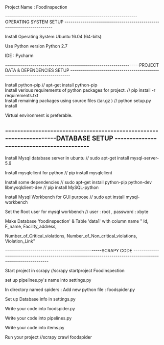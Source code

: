 Project Name : FoodInspection

 ------------------------------------------------------------------- OPERATING SYSTEM SETUP ------------------------------------------------------------------------
 
Install Operating System Ubuntu 16.04 (64-bits)

Use Python version  Python 2.7

IDE :  Pycharm

--------------------------------------------------------------------PROJECT DATA & DEPENDENCIES SETUP ------------------------------------------------------------------------------

Install python-pip     // apt-get install python-pip                                                                                          
Install verious requirements of python packages for project.                    // pip install -r requirements.txt                                                                                                                                                     
Install remaining packages using source files (tar.gz )                         // python setup.py install

Virtual environment is preferable. 


--------------------------------------------------------------------DATABASE SETUP ------------------------------------------
----------------------------------------------------------

Install Mysql database server in ubuntu  // sudo apt-get install mysql-server-5.6

Install mysqlclient for python           // pip install mysqlclient

Install some dependencies                // sudo apt-get install python-pip python-dev libmysqlclient-dev 
                                        // pip install MySQL-python

Install Mysql Workbench for GUI purpose  // sudo apt install mysql-workbench

Set the Root user for mysql workbench    // user : root , password : xbyte

Make Database 'foodinspection' & Table 'data1' with column name " Id, F_name, Facility_address, 

Number_of_Critical_violations, Number_of_Non_critical_violations, Violation_Link" 


-------------------------------------------------SCRAPY CODE -----------------------------------------------------------------------------------------------------------------


Start project in scrapy            //scrapy startproject Foodinspection

set up pipelines.py's name into settings.py

In directory named spiders : Add new python file : foodspider.py

Set up Database info in settings.py

Write your code into foodspider.py

Write your code into pipelines.py

Write your code into items.py

Run your project                   //scrapy crawl foodspider


